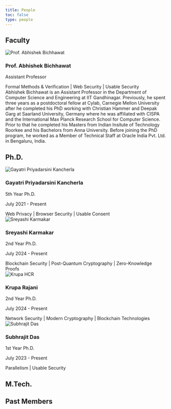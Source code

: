 ```yaml
---
title: People
toc: false
type: people
---
```


<div class="people-section">

<!-- Faculty Section -->
<div class="category-section">
<h2 class="category-title">Faculty</h2>
<div class="faculty-grid">
<div class="person-card faculty-card" style="cursor: pointer; position: relative;">
  <a href="https://iitgn-fuss.github.io/people/abhishek" target="_blank" style="position: absolute; inset: 0; z-index: 1; opacity: 0;" aria-label="Prof. Abhishek Bichhawat's homepage"></a>
  <div class="person-content" style="position: relative; z-index: 2; pointer-events: none;">
    <img src="../images/people/abhishek.jpg" alt="Prof. Abhishek Bichhawat" class="person-image">
    <div class="person-info">
      <h3 class="person-name">Prof. Abhishek Bichhawat</h3>
      <p class="person-title">Assistant Professor</p>
      <div class="research-focus-phrases">
        <span>Formal Methods & Verification</span>
        <span class="research-focus-separator">|</span>
        <span>Web Security</span>
        <span class="research-focus-separator">|</span>
        <span>Usable Security</span>
      </div>
      <div class="person-bio" style="position: relative; z-index: 2; pointer-events: none;">
        Abhishek Bichhawat is an Assistant Professor in the Department of Computer Science and Engineering at IIT Gandhinagar. Previously, he spent three years as a postdoctoral fellow at Cylab, Carnegie Mellon University after he completed his PhD working with Christian Hammer and Deepak Garg at Saarland University, Germany where he was affiliated with CISPA and the International Max Planck Research School for Computer Science. Prior to that he completed his Masters from Indian Insitute of Technology Roorkee and his Bachelors from Anna University. Before joining the PhD program, he worked as a Member of Technical Staff at Oracle India Pvt. Ltd. in Bengaluru, India.
      </div>
    </div>
  </div>
</div>
</div>
</div>

<!-- Ph.D. Section -->
<div class="category-section">
<h2 class="category-title">Ph.D.</h2>
<div class="people-grid">
<div class="person-card" style="cursor: pointer; position: relative;">
  <a href="https://sites.google.com/view/gayatri-priyadarsini/home" target="_blank" style="position: absolute; inset: 0; z-index: 1; opacity: 0;" aria-label="Gayatri Priyadarsini Kancherla's homepage"></a>
  <div class="person-content" style="position: relative; z-index: 2; pointer-events: none;">
    <img src="../images/people/gayatri.jpg" alt="Gayatri Priyadarsini Kancherla" class="person-image">
    <div class="person-info">
      <h3 class="person-name">Gayatri Priyadarsini Kancherla</h3>
      <p class="person-title">5th Year Ph.D.</p>
      <p class="person-period">July 2021 - Present</p>
      <div class="research-focus-phrases">
        <span>Web Privacy</span>
        <span class="research-focus-separator">|</span>
        <span>Browser Security</span>
        <span class="research-focus-separator">|</span>
        <span>Usable Consent</span>
      </div>
    </div>
  </div>
</div>

<div class="person-card" style="cursor: pointer; position: relative;">
  <a href="https://www.linkedin.com/in/sreyashi-karmakar/" target="_blank" style="position: absolute; inset: 0; z-index: 1; opacity: 0;" aria-label="Sreyashi Karmakar's homepage"></a>
  <div class="person-content" style="position: relative; z-index: 2; pointer-events: none;">
    <img src="../images/people/sreyashi.jpg" alt="Sreyashi Karmakar" class="person-image">
    <div class="person-info">
      <h3 class="person-name">Sreyashi Karmakar</h3>
      <p class="person-title">2nd Year Ph.D.</p>
      <p class="person-period">July 2024 - Present</p>
      <div class="research-focus-phrases">
        <span>Blockchain Security</span>
        <span class="research-focus-separator">|</span>
        <span>Post-Quantum Cryptography</span>
        <span class="research-focus-separator">|</span>
        <span>Zero-Knowledge Proofs</span>
      </div>
    </div>
  </div>
</div>

<div class="person-card" style="cursor: pointer; position: relative;">
  <a href="mailto:krupa.shah@iitgn.ac.in" style="position: absolute; inset: 0; z-index: 1; opacity: 0;" aria-label="Email Krupa Rajani"></a>
  <div class="person-content" style="position: relative; z-index: 2; pointer-events: none;">
    <img src="../images/people/default-avatar.svg" alt="Krupa HCR" class="person-image">
    <div class="person-info">
      <h3 class="person-name">Krupa Rajani</h3>
      <p class="person-title">2nd Year Ph.D.</p>
      <p class="person-period">July 2024 - Present</p>
      <div class="research-focus-phrases">
        <span>Network Security</span>
        <span class="research-focus-separator">|</span>
        <span>Modern Cryptography</span>
        <span class="research-focus-separator">|</span>
        <span>Blockchain Technologies</span>
      </div>
    </div>
  </div>
</div>

<div class="person-card" style="cursor: pointer; position: relative;">
  <a href="https://iamsubhrajit10.me/" target="_blank" style="position: absolute; inset: 0; z-index: 1; opacity: 0;" aria-label="Subhrajit Das's homepage"></a>
  <div class="person-content" style="position: relative; z-index: 2; pointer-events: none;">
    <img src="../images/people/subhrajit.jpg" alt="Subhrajit Das" class="person-image">
    <div class="person-info">
      <h3 class="person-name">Subhrajit Das</h3>
      <p class="person-title">1st Year Ph.D.</p>
      <p class="person-period">July 2023 - Present</p>
      <div class="research-focus-phrases">
        <span>Parallelism</span>
        <span class="research-focus-separator">|</span>
        <span>Usable Security</span>
      </div>
    </div>
  </div>
</div>
</div>
</div>

<!-- M.Tech. Section -->
<div class="category-section">
<h2 class="category-title">M.Tech.</h2>
<div class="people-grid">
<!-- Add M.Tech. here -->

</div>
</div>

<!-- B.Tech. Section
<div class="category-section">
<h2 class="category-title">B.Tech.</h2>
<div class="people-grid">
<!-- Add B.Tech. here -->
<!-- </div>
</div> --> 

<!-- JRF Section
<div class="category-section">
<h2 class="category-title">JRF</h2>
<div class="people-grid">
<!-- Add JRF here -->
<!-- </div> -->

<!-- Past Members Section -->
<div class="category-section">
<h2 class="category-title">Past Members</h2>
<div class="people-grid">
<!-- Add past members here -->
</div>
</div>

</div>
